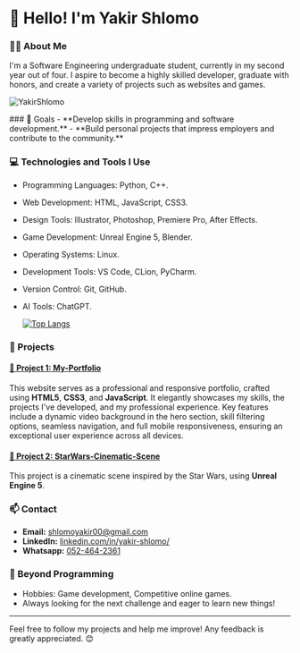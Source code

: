 # 👋 Hello! I'm Yakir Shlomo


### 👨‍🎓 About Me
I'm a Software Engineering undergraduate student, currently in my second year out of four. I aspire to become a highly skilled developer, graduate with honors, and create a variety of projects such as websites and games.
<p> <img src="https://komarev.com/ghpvc/?username=YakirShlomo&label=Profile%20views&color=0e75b6&style=flat" alt="YakirShlomo" align="center" /> </p>
### 🎯 Goals
- **Develop skills in programming and software development.**
- **Build personal projects that impress employers and contribute to the community.**

### 💻 Technologies and Tools I Use
- Programming Languages: Python, C++.
- Web Development: HTML, JavaScript, CSS3.
- Design Tools: Illustrator, Photoshop, Premiere Pro, After Effects.
- Game Development: Unreal Engine 5, Blender.
- Operating Systems: Linux.
- Development Tools: VS Code, CLion, PyCharm.
- Version Control: Git, GitHub.
- AI Tools: ChatGPT.

  [![Top Langs](https://github-readme-stats.vercel.app/api/top-langs/?username=YakirShlomo&layout=compact&theme=highcontrast)](https://github.com/anuraghazra/github-readme-stats)

### 🌟 Projects
#### [📂 Project 1: My-Portfolio](https://github.com/YakirShlomo/My-Portfolio)
This website serves as a professional and responsive portfolio, crafted using **HTML5**, **CSS3**, and **JavaScript**.
It elegantly showcases my skills, the projects I've developed, and my professional experience. 
Key features include a dynamic video background in the hero section, skill filtering options, seamless navigation, and full mobile responsiveness, ensuring an exceptional user experience across all devices.

#### [📂 Project 2: StarWars-Cinematic-Scene](https://github.com/YakirShlomo/StarWars-Cinematic-Scene)
This project is a cinematic scene inspired by the Star Wars, using **Unreal Engine 5**.


### 📫 Contact
- **Email:** [shlomoyakir00@gmail.com](mailto:shlomoyakir00#gmail.com)
- **LinkedIn:** [linkedin.com/in/yakir-shlomo/](https://www.linkedin.com/in/yakir-shlomo/)
- **Whatsapp:** [052-464-2361](https://wa.me/972524642361)

### 🚀 Beyond Programming
- Hobbies: Game development, Competitive online games.
- Always looking for the next challenge and eager to learn new things!

---

Feel free to follow my projects and help me improve! Any feedback is greatly appreciated. 😊
